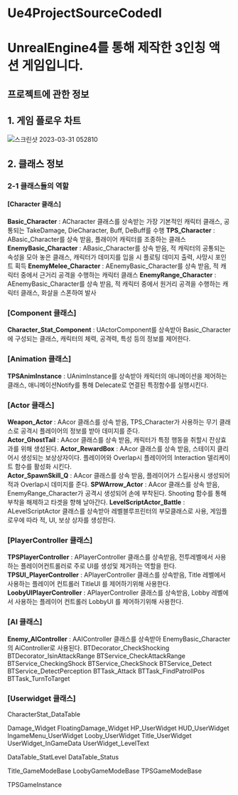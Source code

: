 # Ue4ProjectSourceCodedI
# UnrealEngine4를 통해 제작한 3인칭 액션 게임입니다.


## 프로젝트에 관한 정보
## 1. 게임 플로우 차트

![스크린샷 2023-03-31 052810](https://user-images.githubusercontent.com/85017198/228956615-da278aba-7889-4aa5-9b30-9af6976d4446.png)


## 2. 클래스 정보
### 2-1 클래스들의 역할
#### [Character 클래스]
**Basic_Character** : ACharacter 클래스를 상속받는 가장 기본적인 캐릭터 클래스, 
                  공통되는 TakeDamage, DieCharacter, Buff, DeBuff를 수행
**TPS_Character** : ABasic_Character를 상속 받음, 플래이어 캐릭터를 조종하는 클래스
**EnemyBasic_Character** : ABasic_Character를 상속 받음, 적 캐릭터의 공통되는 속성을 모아 놓은 클래스, 
                        캐릭터가 데미지를 입을 시 플로팅 데미지 출력, 사망시 포인트 획득
**EnemyMelee_Character** : AEnemyBasic_Character를 상속 받음, 적 캐릭터 중에서 근거리 공격을 수행하는 캐릭터 클래스
**EnemyRange_Character** : AEnemyBasic_Character를 상속 받음, 적 캐릭터 중에서 원거리 공격을 수행하는 캐릭터 클래스,
                        화살을 스폰하여 발사


### [Component 클래스]
**Character_Stat_Component** : UActorComponent를 상속받아 Basic_Character에 구성되는 클래스, 캐릭터의 체력, 공격력, 특성 등의 정보를 제어한다. 


### [Animation 클래스]
**TPSAnimInstance** : UAnimInstance를 상속받아 캐릭터의 애니메이션을 제어하는 클래스, 애니메이션Notify를 통해 Delecate로 연결된 특정함수를 실행시킨다. 


### [Actor 클래스]
**Weapon_Actor** : AAcor 클래스를 상속 받음, TPS_Character가 사용하는 무기 클래스로 공격시 플레이어의 정보를 받아 데미지를 준다.  
**Actor_GhostTail** : AAcor 클래스를 상속 받음, 캐릭터가 특정 행동을 취할시 잔상효과를 위해 생성된다.
**Actor_RewardBox** : AAcor 클래스를 상속 받음, 스테이지 클리어시 생성되는 보상상자이다. 
                  플레이어와 Overlap시 플레이어의 Interaction 델리케이트 함수를 활성화 시킨다.  
**Actor_SpawnSkill_Q** : AAcor 클래스를 상속 받음, 플레이어가 스킬사용시 생성되어 적과 Overlap시 데미지를 준다.
**SPWArrow_Actor** : AAcor 클래스를 상속 받음, EnemyRange_Character가 공격시 생성되어 손에 부착된다. 
                  Shooting 함수를 통해 부착을 해제하고 타겟을 향해 날아간다.
**LevelScriptActor_Battle** : ALevelScriptActor 클래스를 상속받아 레벨블루프린터의 부모클래스로 사용, 
                          게임플로우에 따라 적, UI, 보상 상자를 생성한다.


### [PlayerController 클래스]
**TPSPlayerController** : APlayerController 클래스를 상속받음, 
                      전투레벨에서 사용하는 플레이어컨트롤러로 주로 UI를 생성및 제거하는 역할을 한다.
**TPSUI_PlayerController** : APlayerController 클래스를 상속받음, 
                      Title 레벨에서 사용하는 플레이어 컨트롤러 TitleUI 를 제어하기위해 사용한다.
**LoobyUIPlayerController** : APlayerController 클래스를 상속받음, 
                      Lobby 레벨에서 사용하는 플레이어 컨트롤러 LobbyUI 를 제어하기위해 사용한다.


### [AI 클래스]
**Enemy_AIController** : AAIController 클래스를 상속받아 EnemyBasic_Character의 AiController로 사용된다. 
BTDecorator_CheckShocking
BTDecorator_IsinAttackRange
BTService_CheckAttackRange
BTService_CheckingShock
BTService_CheckShock
BTService_Detect
BTService_DetectPerception
BTTask_Attack
BTTask_FindPatrollPos
BTTask_TurnToTarget

### [Userwidget 클래스]







CharacterStat_DataTable

Damage_Widget
FloatingDamage_Widget
HP_UserWidget
HUD_UserWidget
IngameMenu_UserWidget
Looby_UserWidget
Title_UserWidget
UserWidget_InGameData
UserWidget_LevelText

DataTable_StatLevel
DataTable_Status









Title_GameModeBase
LoobyGameModeBase
TPSGameModeBase

TPSGameInstance




















